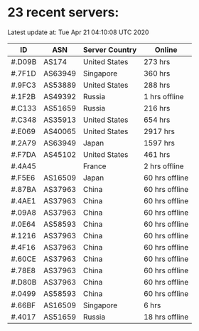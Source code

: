 # 23 recent servers:

Latest update at: Tue Apr 21 04:10:08 UTC 2020

| ID | ASN | Server Country | Online |
| -- | --- | -------------- | ------ |
| #.D09B | AS174 | United States | 273 hrs |
| #.7F1D | AS63949 | Singapore | 360 hrs |
| #.9FC3 | AS53889 | United States | 288 hrs |
| #.1F2B | AS49392 | Russia | 1 hrs offline |
| #.C133 | AS51659 | Russia | 216 hrs |
| #.C348 | AS35913 | United States | 654 hrs |
| #.E069 | AS40065 | United States | 2917 hrs |
| #.2A79 | AS63949 | Japan | 1597 hrs |
| #.F7DA | AS45102 | United States | 461 hrs |
| #.4A45 |  | France | 2 hrs offline |
| #.F5E6 | AS16509 | Japan | 60 hrs offline |
| #.87BA | AS37963 | China | 60 hrs offline |
| #.4AE1 | AS37963 | China | 60 hrs offline |
| #.09A8 | AS37963 | China | 60 hrs offline |
| #.0E64 | AS58593 | China | 60 hrs offline |
| #.1216 | AS37963 | China | 60 hrs offline |
| #.4F16 | AS37963 | China | 60 hrs offline |
| #.60CE | AS37963 | China | 60 hrs offline |
| #.78E8 | AS37963 | China | 60 hrs offline |
| #.D80B | AS37963 | China | 60 hrs offline |
| #.0499 | AS58593 | China | 60 hrs offline |
| #.66BF | AS16509 | Singapore | 6 hrs |
| #.4017 | AS51659 | Russia | 18 hrs offline |

